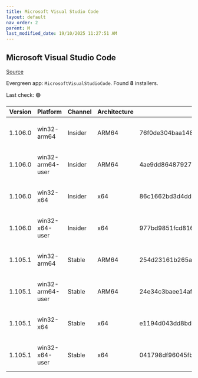 ```yaml
---
title: Microsoft Visual Studio Code
layout: default
nav_order: 2
parent: M
last_modified_date: 19/10/2025 11:27:51 AM
---
```


## Microsoft Visual Studio Code

[Source](https://code.visualstudio.com)

Evergreen app: `MicrosoftVisualStudioCode`. Found **8** installers.

Last check: 🟢

| Version | Platform         | Channel | Architecture | Sha256                                                           | URI                                                                                                                                                                                                                                                                                                              |
| ------- | ---------------- | ------- | ------------ | ---------------------------------------------------------------- | ---------------------------------------------------------------------------------------------------------------------------------------------------------------------------------------------------------------------------------------------------------------------------------------------------------------- |
| 1.106.0 | win32-arm64      | Insider | ARM64        | 76f0de304baa14895ffaa5f24c1885a83d17f0041e908a8704673517b339985a | [https://vscode.download.prss.microsoft.com/dbazure/download/insider/ec8586ef251f560f4deaaa205d67bc32213b5055/VSCodeSetup-arm64-1.106.0-insider.exe](https://vscode.download.prss.microsoft.com/dbazure/download/insider/ec8586ef251f560f4deaaa205d67bc32213b5055/VSCodeSetup-arm64-1.106.0-insider.exe)         |
| 1.106.0 | win32-arm64-user | Insider | ARM64        | 4ae9dd864879277c96f5aff620f566ab091bfa1732a376576765de8dce19e079 | [https://vscode.download.prss.microsoft.com/dbazure/download/insider/ec8586ef251f560f4deaaa205d67bc32213b5055/VSCodeUserSetup-arm64-1.106.0-insider.exe](https://vscode.download.prss.microsoft.com/dbazure/download/insider/ec8586ef251f560f4deaaa205d67bc32213b5055/VSCodeUserSetup-arm64-1.106.0-insider.exe) |
| 1.106.0 | win32-x64        | Insider | x64          | 86c1662bd3d4dd02c0fb57e8c1d980351ddc925dc77fd9d8158316d2540be874 | [https://vscode.download.prss.microsoft.com/dbazure/download/insider/ec8586ef251f560f4deaaa205d67bc32213b5055/VSCodeSetup-x64-1.106.0-insider.exe](https://vscode.download.prss.microsoft.com/dbazure/download/insider/ec8586ef251f560f4deaaa205d67bc32213b5055/VSCodeSetup-x64-1.106.0-insider.exe)             |
| 1.106.0 | win32-x64-user   | Insider | x64          | 977bd9851fcd81610b54eaa2d3baa77455189c3ecb3ffaaf87d7f0776bf80021 | [https://vscode.download.prss.microsoft.com/dbazure/download/insider/ec8586ef251f560f4deaaa205d67bc32213b5055/VSCodeUserSetup-x64-1.106.0-insider.exe](https://vscode.download.prss.microsoft.com/dbazure/download/insider/ec8586ef251f560f4deaaa205d67bc32213b5055/VSCodeUserSetup-x64-1.106.0-insider.exe)     |
| 1.105.1 | win32-arm64      | Stable  | ARM64        | 254d23161b265a558d27f61e1ab2185dc00914b418ae4c34a65c6bd606a69478 | [https://vscode.download.prss.microsoft.com/dbazure/download/stable/7d842fb85a0275a4a8e4d7e040d2625abbf7f084/VSCodeSetup-arm64-1.105.1.exe](https://vscode.download.prss.microsoft.com/dbazure/download/stable/7d842fb85a0275a4a8e4d7e040d2625abbf7f084/VSCodeSetup-arm64-1.105.1.exe)                           |
| 1.105.1 | win32-arm64-user | Stable  | ARM64        | 24e34c3baee14af49e5dced1145c4d14d8054bd550d93be219ba1d4b17be8321 | [https://vscode.download.prss.microsoft.com/dbazure/download/stable/7d842fb85a0275a4a8e4d7e040d2625abbf7f084/VSCodeUserSetup-arm64-1.105.1.exe](https://vscode.download.prss.microsoft.com/dbazure/download/stable/7d842fb85a0275a4a8e4d7e040d2625abbf7f084/VSCodeUserSetup-arm64-1.105.1.exe)                   |
| 1.105.1 | win32-x64        | Stable  | x64          | e1194d043dd8bdda8855acbc8e05373db9b79da918870f6296bf1746f968daaa | [https://vscode.download.prss.microsoft.com/dbazure/download/stable/7d842fb85a0275a4a8e4d7e040d2625abbf7f084/VSCodeSetup-x64-1.105.1.exe](https://vscode.download.prss.microsoft.com/dbazure/download/stable/7d842fb85a0275a4a8e4d7e040d2625abbf7f084/VSCodeSetup-x64-1.105.1.exe)                               |
| 1.105.1 | win32-x64-user   | Stable  | x64          | 041798df96045fb35c7784ebd8ecffcdac4a55a5b575500f4fffd53a9c51d3d4 | [https://vscode.download.prss.microsoft.com/dbazure/download/stable/7d842fb85a0275a4a8e4d7e040d2625abbf7f084/VSCodeUserSetup-x64-1.105.1.exe](https://vscode.download.prss.microsoft.com/dbazure/download/stable/7d842fb85a0275a4a8e4d7e040d2625abbf7f084/VSCodeUserSetup-x64-1.105.1.exe)                       |
